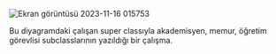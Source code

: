 ![Ekran görüntüsü 2023-11-16 015753](https://github.com/rumeysart/Patika_calismalarim/assets/111748034/c05c9fcd-f722-4f4e-a8f2-cf2d7ecffc28)

Bu diyagramdaki çalışan super classıyla akademisyen, memur, öğretim görevlisi subclasslarının yazıldığı bir çalışma.
